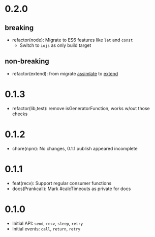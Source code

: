 # 0.2.0

## breaking

- refactor(node): Migrate to ES6 features like `let` and `const`
  - Switch to `iojs` as only build target

## non-breaking

- refactor(extend): from migrate [assimlate](https://github.com/pluma0/assimilate) to [extend](https://github.com/justmoon/node-extend/)

# 0.1.3

- refactor(lib,test): remove isGeneratorFunction, works w/out those checks

# 0.1.2

- chore(npm): No changes, 0.1.1 publish appeared incomplete

# 0.1.1

- feat(recv): Support regular consumer functions
- docs(Prankcall): Mark #calcTimeouts as private for docs

# 0.1.0

- Initial API: `send`, `recv`, `sleep`, `retry`
- Initial events: `call`, `return`, `retry`
